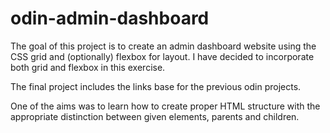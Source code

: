# odin-admin-dashboard

The goal of this project is to create an admin dashboard website using the CSS grid and (optionally) flexbox for layout. I have decided to incorporate both grid and flexbox in this exercise.

The final project includes the links base for the previous odin projects.

One of the aims was to learn how to create proper HTML structure with the appropriate distinction between given elements, parents and children.
